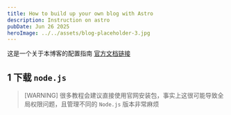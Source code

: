 ```yaml
---
title: How to build up your own blog with Astro
description: Instruction on astro
pubDate: Jun 26 2025
heroImage: ../../assets/blog-placeholder-3.jpg
---
```



这是一个关于本博客的配置指南
 [官方文档链接](https://docs.astro.build/en/tutorial/0-introduction/)

## 1 下载 `node.js`

> [WARNING]
> 很多教程会建议直接使用官网安装包，事实上这很可能导致全局权限问题，且管理不同的 `Node.js` 版本非常麻烦